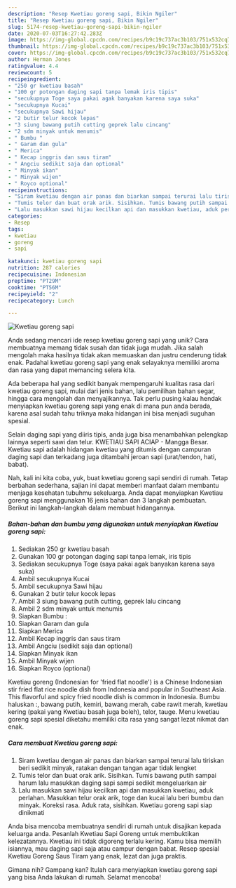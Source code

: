 ```yaml
---
description: "Resep Kwetiau goreng sapi, Bikin Ngiler"
title: "Resep Kwetiau goreng sapi, Bikin Ngiler"
slug: 5174-resep-kwetiau-goreng-sapi-bikin-ngiler
date: 2020-07-03T16:27:42.283Z
image: https://img-global.cpcdn.com/recipes/b9c19c737ac3b103/751x532cq70/kwetiau-goreng-sapi-foto-resep-utama.jpg
thumbnail: https://img-global.cpcdn.com/recipes/b9c19c737ac3b103/751x532cq70/kwetiau-goreng-sapi-foto-resep-utama.jpg
cover: https://img-global.cpcdn.com/recipes/b9c19c737ac3b103/751x532cq70/kwetiau-goreng-sapi-foto-resep-utama.jpg
author: Herman Jones
ratingvalue: 4.4
reviewcount: 5
recipeingredient:
- "250 gr kwetiau basah"
- "100 gr potongan daging sapi tanpa lemak iris tipis"
- "secukupnya Toge saya pakai agak banyakan karena saya suka"
- "secukupnya Kucai"
- "secukupnya Sawi hijau"
- "2 butir telur kocok lepas"
- "3 siung bawang putih cutting geprek lalu cincang"
- "2 sdm minyak untuk menumis"
- " Bumbu "
- " Garam dan gula"
- " Merica"
- " Kecap inggris dan saus tiram"
- " Angciu sedikit saja dan optional"
- " Minyak ikan"
- " Minyak wijen"
- " Royco optional"
recipeinstructions:
- "Siram kwetiau dengan air panas dan biarkan sampai terurai lalu tiriskan beri sedikit minyak, ratakan dengan tangan agar tidak lengket"
- "Tumis telor dan buat orak arik. Sisihkan. Tumis bawang putih sampai harum lalu masukkan daging sapi sampi sedikit mengeluarkan air"
- "Lalu masukkan sawi hijau kecilkan api dan masukkan kwetiau, aduk perlahan. Masukkan telur orak arik, toge dan kucai lalu beri bumbu dan minyak. Koreksi rasa. Aduk rata, sisihkan. Kwetiau goreng sapi siap dinikmati"
categories:
- Resep
tags:
- kwetiau
- goreng
- sapi

katakunci: kwetiau goreng sapi 
nutrition: 287 calories
recipecuisine: Indonesian
preptime: "PT29M"
cooktime: "PT56M"
recipeyield: "2"
recipecategory: Lunch

---
```



![Kwetiau goreng sapi](https://img-global.cpcdn.com/recipes/b9c19c737ac3b103/751x532cq70/kwetiau-goreng-sapi-foto-resep-utama.jpg)

Anda sedang mencari ide resep kwetiau goreng sapi yang unik? Cara membuatnya memang tidak susah dan tidak juga mudah. Jika salah mengolah maka hasilnya tidak akan memuaskan dan justru cenderung tidak enak. Padahal kwetiau goreng sapi yang enak selayaknya memiliki aroma dan rasa yang dapat memancing selera kita.

Ada beberapa hal yang sedikit banyak mempengaruhi kualitas rasa dari kwetiau goreng sapi, mulai dari jenis bahan, lalu pemilihan bahan segar, hingga cara mengolah dan menyajikannya. Tak perlu pusing kalau hendak menyiapkan kwetiau goreng sapi yang enak di mana pun anda berada, karena asal sudah tahu triknya maka hidangan ini bisa menjadi suguhan spesial.

Selain daging sapi yang diiris tipis, anda juga bisa menambahkan pelengkap lainnya seperti sawi dan telur. KWETIAU SAPI ACIAP - Mangga Besar. Kwetiau sapi adalah hidangan kwetiau yang ditumis dengan campuran daging sapi dan terkadang juga ditambahi jeroan sapi (urat/tendon, hati, babat).


Nah, kali ini kita coba, yuk, buat kwetiau goreng sapi sendiri di rumah. Tetap berbahan sederhana, sajian ini dapat memberi manfaat dalam membantu menjaga kesehatan tubuhmu sekeluarga. Anda dapat menyiapkan Kwetiau goreng sapi menggunakan 16 jenis bahan dan 3 langkah pembuatan. Berikut ini langkah-langkah dalam membuat hidangannya.

<!--inarticleads1-->

##### Bahan-bahan dan bumbu yang digunakan untuk menyiapkan Kwetiau goreng sapi:

1. Sediakan 250 gr kwetiau basah
1. Gunakan 100 gr potongan daging sapi tanpa lemak, iris tipis
1. Sediakan secukupnya Toge (saya pakai agak banyakan karena saya suka)
1. Ambil secukupnya Kucai
1. Ambil secukupnya Sawi hijau
1. Gunakan 2 butir telur kocok lepas
1. Ambil 3 siung bawang putih cutting, geprek lalu cincang
1. Ambil 2 sdm minyak untuk menumis
1. Siapkan  Bumbu :
1. Siapkan  Garam dan gula
1. Siapkan  Merica
1. Ambil  Kecap inggris dan saus tiram
1. Ambil  Angciu (sedikit saja dan optional)
1. Siapkan  Minyak ikan
1. Ambil  Minyak wijen
1. Siapkan  Royco (optional)


Kwetiau goreng (Indonesian for &#39;fried flat noodle&#39;) is a Chinese Indonesian stir fried flat rice noodle dish from Indonesia and popular in Southeast Asia. This flavorful and spicy fried noodle dish is common in Indonesia. Bumbu haluskan :, bawang putih, kemiri, bawang merah, cabe rawit merah, kwetiau kering (pakai yang Kwetiau basah juga boleh), telor, tauge. Menu kwetiau goreng sapi spesial diketahu memiliki cita rasa yang sangat lezat nikmat dan enak. 

<!--inarticleads2-->

##### Cara membuat Kwetiau goreng sapi:

1. Siram kwetiau dengan air panas dan biarkan sampai terurai lalu tiriskan beri sedikit minyak, ratakan dengan tangan agar tidak lengket
1. Tumis telor dan buat orak arik. Sisihkan. Tumis bawang putih sampai harum lalu masukkan daging sapi sampi sedikit mengeluarkan air
1. Lalu masukkan sawi hijau kecilkan api dan masukkan kwetiau, aduk perlahan. Masukkan telur orak arik, toge dan kucai lalu beri bumbu dan minyak. Koreksi rasa. Aduk rata, sisihkan. Kwetiau goreng sapi siap dinikmati


Anda bisa mencoba membuatnya sendiri di rumah untuk disajikan kepada keluarga anda. Pesanlah Kwetiau Sapi Goreng untuk membuktikan kelezatannya. Kwetiau ini tidak digoreng terlalu kering. Kamu bisa memilih isiannya, mau daging sapi saja atau campur dengan babat. Resep spesial Kwetiau Goreng Saus Tiram yang enak, lezat dan juga praktis. 

Gimana nih? Gampang kan? Itulah cara menyiapkan kwetiau goreng sapi yang bisa Anda lakukan di rumah. Selamat mencoba!
